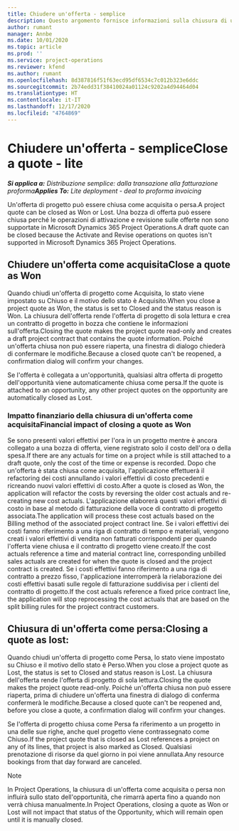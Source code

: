 ```yaml
---
title: Chiudere un'offerta - semplice
description: Questo argomento fornisce informazioni sulla chiusura di un'offerta in Project Operations.
author: rumant
manager: Annbe
ms.date: 10/01/2020
ms.topic: article
ms.prod: ''
ms.service: project-operations
ms.reviewer: kfend
ms.author: rumant
ms.openlocfilehash: 8d387816f51f63ecd95df6534c7c012b323e6ddc
ms.sourcegitcommit: 2b74edd31f38410024a01124c9202a4d94464d04
ms.translationtype: HT
ms.contentlocale: it-IT
ms.lasthandoff: 12/17/2020
ms.locfileid: "4764869"
---
```

# <a name="close-a-quote---lite"></a><span data-ttu-id="3b902-103">Chiudere un'offerta - semplice</span><span class="sxs-lookup"><span data-stu-id="3b902-103">Close a quote - lite</span></span>

<span data-ttu-id="3b902-104">_**Si applica a:** Distribuzione semplice: dalla transazione alla fatturazione proforma_</span><span class="sxs-lookup"><span data-stu-id="3b902-104">_**Applies To:** Lite deployment - deal to proforma invoicing_</span></span>

<span data-ttu-id="3b902-105">Un'offerta di progetto può essere chiusa come acquisita o persa.</span><span class="sxs-lookup"><span data-stu-id="3b902-105">A project quote can be closed as Won or Lost.</span></span> <span data-ttu-id="3b902-106">Una bozza di offerta può essere chiusa perché le operazioni di attivazione e revisione sulle offerte non sono supportate in Microsoft Dynamics 365 Project Operations.</span><span class="sxs-lookup"><span data-stu-id="3b902-106">A draft quote can be closed because the Activate and Revise operations on quotes isn't supported in Microsoft Dynamics 365 Project Operations.</span></span>

## <a name="close-a-quote-as-won"></a><span data-ttu-id="3b902-107">Chiudere un'offerta come acquisita</span><span class="sxs-lookup"><span data-stu-id="3b902-107">Close a quote as Won</span></span>

<span data-ttu-id="3b902-108">Quando chiudi un'offerta di progetto come Acquisita, lo stato viene impostato su Chiuso e il motivo dello stato è Acquisito.</span><span class="sxs-lookup"><span data-stu-id="3b902-108">When you close a project quote as Won, the status is set to Closed and the status reason is Won.</span></span> <span data-ttu-id="3b902-109">La chiusura dell'offerta rende l'offerta di progetto di sola lettura e crea un contratto di progetto in bozza che contiene le informazioni sull'offerta.</span><span class="sxs-lookup"><span data-stu-id="3b902-109">Closing the quote makes the project quote read-only and creates a draft project contract that contains the quote information.</span></span> <span data-ttu-id="3b902-110">Poiché un'offerta chiusa non può essere riaperta, una finestra di dialogo chiederà di confermare le modifiche.</span><span class="sxs-lookup"><span data-stu-id="3b902-110">Because a closed quote can't be reopened, a confirmation dialog will confirm your changes.</span></span>

<span data-ttu-id="3b902-111">Se l'offerta è collegata a un'opportunità, qualsiasi altra offerta di progetto dell'opportunità viene automaticamente chiusa come persa.</span><span class="sxs-lookup"><span data-stu-id="3b902-111">If the quote is attached to an opportunity, any other project quotes on the opportunity are automatically closed as Lost.</span></span>

### <a name="financial-impact-of-closing-a-quote-as-won"></a><span data-ttu-id="3b902-112">Impatto finanziario della chiusura di un'offerta come acquisita</span><span class="sxs-lookup"><span data-stu-id="3b902-112">Financial impact of closing a quote as Won</span></span>

<span data-ttu-id="3b902-113">Se sono presenti valori effettivi per l'ora in un progetto mentre è ancora collegato a una bozza di offerta, viene registrato solo il costo dell'ora o della spesa.</span><span class="sxs-lookup"><span data-stu-id="3b902-113">If there are any actuals for time on a project while is still attached to a draft quote, only the cost of the time or expense is recorded.</span></span> <span data-ttu-id="3b902-114">Dopo che un'offerta è stata chiusa come acquisita, l'applicazione effettuerà il refactoring dei costi annullando i valori effettivi di costo precedenti e ricreando nuovi valori effettivi di costo.</span><span class="sxs-lookup"><span data-stu-id="3b902-114">After a quote is closed as Won, the application will refactor the costs by reversing the older cost actuals and re-creating new cost actuals.</span></span> <span data-ttu-id="3b902-115">L'applicazione elaborerà questi valori effettivi di costo in base al metodo di fatturazione della voce di contratto di progetto associata.</span><span class="sxs-lookup"><span data-stu-id="3b902-115">The application will process these cost actuals based on the Billing method of the associated project contract line.</span></span> <span data-ttu-id="3b902-116">Se i valori effettivi dei costi fanno riferimento a una riga di contratto di tempo e materiali, vengono creati i valori effettivi di vendita non fatturati corrispondenti per quando l'offerta viene chiusa e il contratto di progetto viene creato.</span><span class="sxs-lookup"><span data-stu-id="3b902-116">If the cost actuals reference a time and material contract line, corresponding unbilled sales actuals are created for when the quote is closed and the project contract is created.</span></span> <span data-ttu-id="3b902-117">Se i costi effettivi fanno riferimento a una riga di contratto a prezzo fisso, l'applicazione interromperà la rielaborazione dei costi effettivi basati sulle regole di fatturazione suddivisa per i clienti del contratto di progetto.</span><span class="sxs-lookup"><span data-stu-id="3b902-117">If the cost actuals reference a fixed price contract line, the application will stop reprocessing the cost actuals that are based on the split billing rules for the project contract customers.</span></span>

## <a name="closing-a-quote-as-lost"></a><span data-ttu-id="3b902-118">Chiusura di un'offerta come persa:</span><span class="sxs-lookup"><span data-stu-id="3b902-118">Closing a quote as lost:</span></span>

<span data-ttu-id="3b902-119">Quando chiudi un'offerta di progetto come Persa, lo stato viene impostato su Chiuso e il motivo dello stato è Perso.</span><span class="sxs-lookup"><span data-stu-id="3b902-119">When you close a project quote as Lost, the status is set to Closed and status reason is Lost.</span></span> <span data-ttu-id="3b902-120">La chiusura dell'offerta rende l'offerta di progetto di sola lettura.</span><span class="sxs-lookup"><span data-stu-id="3b902-120">Closing the quote makes the project quote read-only.</span></span> <span data-ttu-id="3b902-121">Poiché un'offerta chiusa non può essere riaperta, prima di chiudere un'offerta una finestra di dialogo di conferma confermerà le modifiche.</span><span class="sxs-lookup"><span data-stu-id="3b902-121">Because a closed quote can't be reopened and, before you close a quote, a confirmation dialog will confirm your changes.</span></span>

<span data-ttu-id="3b902-122">Se l'offerta di progetto chiusa come Persa fa riferimento a un progetto in una delle sue righe, anche quel progetto viene contrassegnato come Chiuso.</span><span class="sxs-lookup"><span data-stu-id="3b902-122">If the project quote that is closed as Lost references a project on any of its lines, that project is also marked as Closed.</span></span> <span data-ttu-id="3b902-123">Qualsiasi prenotazione di risorse da quel giorno in poi viene annullata.</span><span class="sxs-lookup"><span data-stu-id="3b902-123">Any resource bookings from that day forward are canceled.</span></span>

> [!NOTE]
> <span data-ttu-id="3b902-124">In Project Operations, la chiusura di un'offerta come acquisita o persa non influirà sullo stato dell'opportunità, che rimarrà aperta fino a quando non verrà chiusa manualmente.</span><span class="sxs-lookup"><span data-stu-id="3b902-124">In Project Operations, closing a quote as Won or Lost will not impact that status of the Opportunity, which will remain open until it is manually closed.</span></span>
